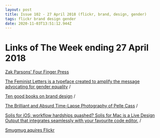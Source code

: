 ```yaml
---
layout: post
title: Issue 102 - 27 April 2018 (flickr, brand, design, gender)
tags: flickr brand design gender
date: 2020-11-03T13:51:12.944Z
---
```

# Links of The Week ending 27 April 2018

<a href="https://fourfingerpress.com/collections/all" target="_blank">Zak Parsons' Four Finger Press</a>

<a href="http://thefeministletters.com/about/" target="_blank">The Feminist Letters is a typeface created to amplify the message advocating for gender equality</a> / 

<a href="https://brandpad.io/books/" target="_blank">Ten good books on brand design</a> / 

<a href="https://www.booooooom.com/2018/04/11/crowded-fields-by-photographer-pelle-cass/" target="_blank">The Brilliant and Absurd Time-Lapse Photography of Pelle Cass</a> / 

<a href="https://solisapp.com/" target="_blank">Solis for iOS; workflow hardships quashed? Solis for Mac is a Live Design Output that integrates seamlessly with your favourite code editor.</a> / 

<a href="https://www.smugmug.com/together/" target="_blank">Smugmug aquires Flickr</a>